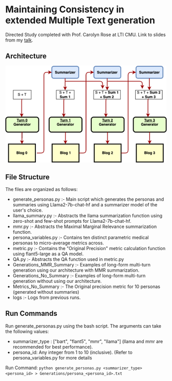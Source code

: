 # Maintaining Consistency in extended Multiple Text generation
Directed Study completed with Prof. Carolyn Rose at LTI CMU. Link to slides from my [talk](https://docs.google.com/presentation/d/1zlY9s2W3PjoNQGCccn--RVb1SED7rnF-8PxdK2IpguU/edit?usp=sharing).

## Architecture
![Cascaded summarizer-generator architecture diagram for the medical persona generation pipeline using Llamaa2](https://github.com/Aadit3003/llm-medical-personas/blob/f04bfb5ac348508b179a5a6ffec90bbbfb33259a/logs/Blog.drawio%20(1).png)

 ## File Structure
The files are organized as follows:
- generate_personas.py :- Main script which generates the personas and summaries using Llama2-7b-chat-hf and a summarizer model of the user's choice.
- llama_summary.py :- Abstracts the llama summarization function using zero-shot and few-shot prompts for Llama2-7b-chat-hf.
- mmr.py :- Abstracts the Maximal Marginal Relevance summarization function.
- persona_variables.py :- Contains ten distinct parametric medical personas to micro-average metrics across.
- metric.py :- Contains the "Original Precision" metric calculation function using flant5-large as a QA model.
- QA.py :- Abstracts the QA function used in metric.py
- Generations_MMR_Summary :- Examples of long-form multi-turn generation using our architecture with MMR summarization.
- Generations_No_Summary :- Examples of long-form multi-turn generation without using our architecture.
- Metrics_No_Summary :- The Original precision metric for 10 personas (generated without summaries)
- logs :- Logs from previous runs.

 ## Run Commands
Run generate_personas.py using the bash script. The arguments can take the following values:
- summarizer_type : ["bart", "flant5", "mmr", "llama"] (llama and mmr are recommended for best performance).
- persona_id: Any integer from 1 to 10 (inclusive). (Refer to persona_variables.py for more details

Run Command: `python generate_personas.py <summarizer_type> <persona_id> > Generations/persona_<persona_id>.txt`
